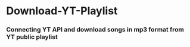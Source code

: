 # Download-YT-Playlist

### Connecting YT API and download songs in mp3 format from YT public playlist
